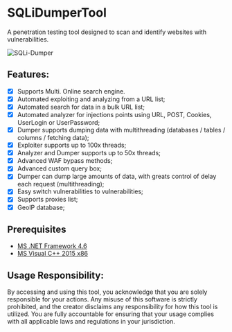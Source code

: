 # SQLiDumperTool
A penetration testing tool designed to scan and identify websites with vulnerabilities.

![SQLi-Dumper](https://github.com/user-attachments/assets/99885b9f-5fc9-4d29-bcd1-42d7b74dd496)

## Features:

- [x] Supports Multi. Online search engine.
- [x] Automated exploiting and analyzing from a URL list;
- [x] Automated search for data in a bulk URL list;
- [x] Automated analyzer for injections points using URL, POST, Cookies, UserLogin or UserPassword;
- [x] Dumper supports dumping data with multithreading (databases / tables / columns / fetching data);
- [x] Exploiter supports up to 100x threads;
- [x] Analyzer and Dumper supports up to 50x threads;
- [x] Advanced WAF bypass methods;
- [x] Advanced custom query box;
- [x] Dumper can dump large amounts of data, with greats control of delay each request (multithreading);
- [x] Easy switch vulnerabilities to vulnerabilities;
- [x] Supports proxies list;
- [x] GeoIP database;

## Prerequisites
- [MS .NET Framework 4.6](https://dotnet.microsoft.com/download/dotnet-framework/net46)
- [MS Visual C++ 2015 x86](https://microsoft.com/en-us/download/details.aspx?id=48145)

## Usage Responsibility:
By accessing and using this tool, you acknowledge that you are solely responsible for your actions. Any misuse of this software is strictly prohibited, and the creator disclaims any responsibility for how this tool is utilized. You are fully accountable for ensuring that your usage complies with all applicable laws and regulations in your jurisdiction.
